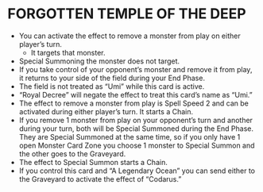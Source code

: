 # FORGOTTEN TEMPLE OF THE DEEP

*   You can activate the effect to remove a monster from play on either player’s turn.
    *   It targets that monster.
*   Special Summoning the monster does not target.
*   If you take control of your opponent’s monster and remove it from play, it returns to your side of the field during your End Phase.
*   The field is not treated as “Umi” while this card is active.
*   “Royal Decree” will negate the effect to treat this card’s name as “Umi.”
*   The effect to remove a monster from play is Spell Speed 2 and can be activated during either player’s turn. It starts a Chain.
*   If you remove 1 monster from play on your opponent’s turn and another during your turn, both will be Special Summoned during the End Phase. They are Special Summoned at the same time, so if you only have 1 open Monster Card Zone you choose 1 monster to Special Summon and the other goes to the Graveyard.
*   The effect to Special Summon starts a Chain.
*   If you control this card and “A Legendary Ocean” you can send either to the Graveyard to activate the effect of “Codarus.”

